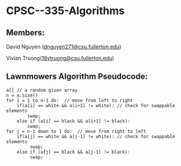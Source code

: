 # CPSC--335-Algorithms

## Members:
 David Nguyen (dnguyen271@csu.fullerton.edu)
 
 Vivian Truong(18vtruong@csu.fullerton.edu)

## Lawnmowers Algorithm Pseudocode:
    
    a[] // a random given array
    n = a.size()
    for i = 1 to n-1 do:  // move from left to right
        if(a[i] == white && a[i+1] != white): // check for swappable elements
            swap;
        else if (a[i] == black && a[i+1] != black):
            swap;
    for j = n-1 down to 1 do:  // move from right to left
        if(a[j] == white && a[j-1] != white): // check for swappable elements
             swap;
        else if (a[j] == black && a[j-1] != black):
             swap;
